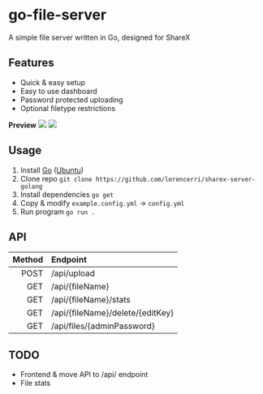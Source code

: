 # go-file-server

A simple file server written in Go, designed for ShareX

## Features

- Quick & easy setup
- Easy to use dashboard
- Password protected uploading
- Optional filetype restrictions

**Preview**
![](https://i.imgur.com/IyUO5D2.gif)
![](https://fs.plexidev.org/api/pICAQZm.gif)

## Usage

1. Install [Go](https://go.dev) ([Ubuntu](https://github.com/golang/go/wiki/Ubuntu))
2. Clone repo `git clone https://github.com/lorencerri/sharex-server-golang`
3. Install dependencies `go get`
4. Copy & modify `example.config.yml` -> `config.yml`
5. Run program `go run .`

## API
| Method | Endpoint |
| ---: | :--- |
| POST | /api/upload |
| GET | /api/{fileName} |
| GET | /api/{fileName}/stats |
| GET | /api/{fileName}/delete/{editKey} |
| GET | /api/files/{adminPassword} |

## TODO

-   Frontend & move API to /api/ endpoint
-   File stats
